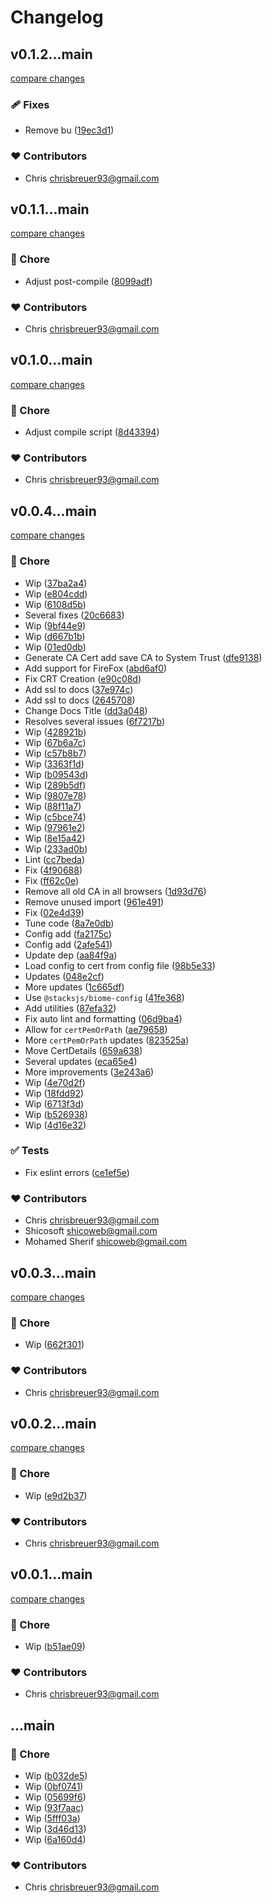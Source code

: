 # Changelog


## v0.1.2...main

[compare changes](https://github.com/stacksjs/tlsx/compare/v0.1.2...main)

### 🩹 Fixes

- Remove bu ([19ec3d1](https://github.com/stacksjs/tlsx/commit/19ec3d1))

### ❤️ Contributors

- Chris <chrisbreuer93@gmail.com>

## v0.1.1...main

[compare changes](https://github.com/stacksjs/tlsx/compare/v0.1.1...main)

### 🏡 Chore

- Adjust post-compile ([8099adf](https://github.com/stacksjs/tlsx/commit/8099adf))

### ❤️ Contributors

- Chris <chrisbreuer93@gmail.com>

## v0.1.0...main

[compare changes](https://github.com/stacksjs/tlsx/compare/v0.1.0...main)

### 🏡 Chore

- Adjust compile script ([8d43394](https://github.com/stacksjs/tlsx/commit/8d43394))

### ❤️ Contributors

- Chris <chrisbreuer93@gmail.com>

## v0.0.4...main

[compare changes](https://github.com/stacksjs/tlsx/compare/v0.0.4...main)

### 🏡 Chore

- Wip ([37ba2a4](https://github.com/stacksjs/tlsx/commit/37ba2a4))
- Wip ([e804cdd](https://github.com/stacksjs/tlsx/commit/e804cdd))
- Wip ([6108d5b](https://github.com/stacksjs/tlsx/commit/6108d5b))
- Several fixes ([20c6683](https://github.com/stacksjs/tlsx/commit/20c6683))
- Wip ([9bf44e9](https://github.com/stacksjs/tlsx/commit/9bf44e9))
- Wip ([d667b1b](https://github.com/stacksjs/tlsx/commit/d667b1b))
- Wip ([01ed0db](https://github.com/stacksjs/tlsx/commit/01ed0db))
- Generate CA Cert add save CA to System Trust ([dfe9138](https://github.com/stacksjs/tlsx/commit/dfe9138))
- Add support for FireFox ([abd6af0](https://github.com/stacksjs/tlsx/commit/abd6af0))
- Fix CRT Creation ([e90c08d](https://github.com/stacksjs/tlsx/commit/e90c08d))
- Add ssl to docs ([37e974c](https://github.com/stacksjs/tlsx/commit/37e974c))
- Add ssl to docs ([2645708](https://github.com/stacksjs/tlsx/commit/2645708))
- Change Docs Title ([dd3a048](https://github.com/stacksjs/tlsx/commit/dd3a048))
- Resolves several issues ([6f7217b](https://github.com/stacksjs/tlsx/commit/6f7217b))
- Wip ([428921b](https://github.com/stacksjs/tlsx/commit/428921b))
- Wip ([67b6a7c](https://github.com/stacksjs/tlsx/commit/67b6a7c))
- Wip ([c57b8b7](https://github.com/stacksjs/tlsx/commit/c57b8b7))
- Wip ([3363f1d](https://github.com/stacksjs/tlsx/commit/3363f1d))
- Wip ([b09543d](https://github.com/stacksjs/tlsx/commit/b09543d))
- Wip ([289b5df](https://github.com/stacksjs/tlsx/commit/289b5df))
- Wip ([9807e78](https://github.com/stacksjs/tlsx/commit/9807e78))
- Wip ([88f11a7](https://github.com/stacksjs/tlsx/commit/88f11a7))
- Wip ([c5bce74](https://github.com/stacksjs/tlsx/commit/c5bce74))
- Wip ([97961e2](https://github.com/stacksjs/tlsx/commit/97961e2))
- Wip ([8e15a42](https://github.com/stacksjs/tlsx/commit/8e15a42))
- Wip ([233ad0b](https://github.com/stacksjs/tlsx/commit/233ad0b))
- Lint ([cc7beda](https://github.com/stacksjs/tlsx/commit/cc7beda))
- Fix ([4f90688](https://github.com/stacksjs/tlsx/commit/4f90688))
- Fix ([ff62c0e](https://github.com/stacksjs/tlsx/commit/ff62c0e))
- Remove all old CA in all browsers ([1d93d76](https://github.com/stacksjs/tlsx/commit/1d93d76))
- Remove unused import ([961e491](https://github.com/stacksjs/tlsx/commit/961e491))
- Fix ([02e4d39](https://github.com/stacksjs/tlsx/commit/02e4d39))
- Tune code ([8a7e0db](https://github.com/stacksjs/tlsx/commit/8a7e0db))
- Config add ([fa2175c](https://github.com/stacksjs/tlsx/commit/fa2175c))
- Config add ([2afe541](https://github.com/stacksjs/tlsx/commit/2afe541))
- Update dep ([aa84f9a](https://github.com/stacksjs/tlsx/commit/aa84f9a))
- Load config to cert from config file ([98b5e33](https://github.com/stacksjs/tlsx/commit/98b5e33))
- Updates ([048e2cf](https://github.com/stacksjs/tlsx/commit/048e2cf))
- More updates ([1c665df](https://github.com/stacksjs/tlsx/commit/1c665df))
- Use `@stacksjs/biome-config` ([41fe368](https://github.com/stacksjs/tlsx/commit/41fe368))
- Add utilities ([87efa32](https://github.com/stacksjs/tlsx/commit/87efa32))
- Fix auto lint and formatting ([06d9ba4](https://github.com/stacksjs/tlsx/commit/06d9ba4))
- Allow for `certPemOrPath` ([ae79658](https://github.com/stacksjs/tlsx/commit/ae79658))
- More `certPemOrPath` updates ([823525a](https://github.com/stacksjs/tlsx/commit/823525a))
- Move CertDetails ([659a638](https://github.com/stacksjs/tlsx/commit/659a638))
- Several updates ([eca65e4](https://github.com/stacksjs/tlsx/commit/eca65e4))
- More improvements ([3e243a6](https://github.com/stacksjs/tlsx/commit/3e243a6))
- Wip ([4e70d2f](https://github.com/stacksjs/tlsx/commit/4e70d2f))
- Wip ([18fdd92](https://github.com/stacksjs/tlsx/commit/18fdd92))
- Wip ([6713f3d](https://github.com/stacksjs/tlsx/commit/6713f3d))
- Wip ([b526938](https://github.com/stacksjs/tlsx/commit/b526938))
- Wip ([4d16e32](https://github.com/stacksjs/tlsx/commit/4d16e32))

### ✅ Tests

- Fix eslint errors ([ce1ef5e](https://github.com/stacksjs/tlsx/commit/ce1ef5e))

### ❤️ Contributors

- Chris <chrisbreuer93@gmail.com>
- Shicosoft <shicoweb@gmail.com>
- Mohamed Sherif <shicoweb@gmail.com>

## v0.0.3...main

[compare changes](https://github.com/stacksjs/tlsx/compare/v0.0.3...main)

### 🏡 Chore

- Wip ([662f301](https://github.com/stacksjs/tlsx/commit/662f301))

### ❤️ Contributors

- Chris <chrisbreuer93@gmail.com>

## v0.0.2...main

[compare changes](https://github.com/stacksjs/tlsx/compare/v0.0.2...main)

### 🏡 Chore

- Wip ([e9d2b37](https://github.com/stacksjs/tlsx/commit/e9d2b37))

### ❤️ Contributors

- Chris <chrisbreuer93@gmail.com>

## v0.0.1...main

[compare changes](https://github.com/stacksjs/tlsx/compare/v0.0.1...main)

### 🏡 Chore

- Wip ([b51ae09](https://github.com/stacksjs/tlsx/commit/b51ae09))

### ❤️ Contributors

- Chris <chrisbreuer93@gmail.com>

## ...main


### 🏡 Chore

- Wip ([b032de5](https://github.com/stacksjs/tlsx/commit/b032de5))
- Wip ([0bf0741](https://github.com/stacksjs/tlsx/commit/0bf0741))
- Wip ([05699f6](https://github.com/stacksjs/tlsx/commit/05699f6))
- Wip ([93f7aac](https://github.com/stacksjs/tlsx/commit/93f7aac))
- Wip ([5fff03a](https://github.com/stacksjs/tlsx/commit/5fff03a))
- Wip ([3d46d13](https://github.com/stacksjs/tlsx/commit/3d46d13))
- Wip ([6a160d4](https://github.com/stacksjs/tlsx/commit/6a160d4))

### ❤️ Contributors

- Chris <chrisbreuer93@gmail.com>

